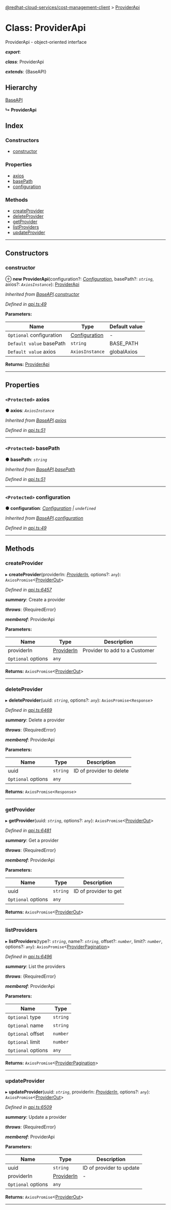 [@redhat-cloud-services/cost-management-client](../README.md) > [ProviderApi](../classes/providerapi.md)

# Class: ProviderApi

ProviderApi - object-oriented interface

*__export__*: 

*__class__*: ProviderApi

*__extends__*: {BaseAPI}

## Hierarchy

 [BaseAPI](baseapi.md)

**↳ ProviderApi**

## Index

### Constructors

* [constructor](providerapi.md#constructor)

### Properties

* [axios](providerapi.md#axios)
* [basePath](providerapi.md#basepath)
* [configuration](providerapi.md#configuration)

### Methods

* [createProvider](providerapi.md#createprovider)
* [deleteProvider](providerapi.md#deleteprovider)
* [getProvider](providerapi.md#getprovider)
* [listProviders](providerapi.md#listproviders)
* [updateProvider](providerapi.md#updateprovider)

---

## Constructors

<a id="constructor"></a>

###  constructor

⊕ **new ProviderApi**(configuration?: *[Configuration](configuration.md)*, basePath?: *`string`*, axios?: *`AxiosInstance`*): [ProviderApi](providerapi.md)

*Inherited from [BaseAPI](baseapi.md).[constructor](baseapi.md#constructor)*

*Defined in [api.ts:49](https://github.com/RedHatInsights/javascript-clients/blob/master/packages/cost-management/api.ts#L49)*

**Parameters:**

| Name | Type | Default value |
| ------ | ------ | ------ |
| `Optional` configuration | [Configuration](configuration.md) | - |
| `Default value` basePath | `string` |  BASE_PATH |
| `Default value` axios | `AxiosInstance` |  globalAxios |

**Returns:** [ProviderApi](providerapi.md)

___

## Properties

<a id="axios"></a>

### `<Protected>` axios

**● axios**: *`AxiosInstance`*

*Inherited from [BaseAPI](baseapi.md).[axios](baseapi.md#axios)*

*Defined in [api.ts:51](https://github.com/RedHatInsights/javascript-clients/blob/master/packages/cost-management/api.ts#L51)*

___
<a id="basepath"></a>

### `<Protected>` basePath

**● basePath**: *`string`*

*Inherited from [BaseAPI](baseapi.md).[basePath](baseapi.md#basepath)*

*Defined in [api.ts:51](https://github.com/RedHatInsights/javascript-clients/blob/master/packages/cost-management/api.ts#L51)*

___
<a id="configuration"></a>

### `<Protected>` configuration

**● configuration**: *[Configuration](configuration.md) \| `undefined`*

*Inherited from [BaseAPI](baseapi.md).[configuration](baseapi.md#configuration)*

*Defined in [api.ts:49](https://github.com/RedHatInsights/javascript-clients/blob/master/packages/cost-management/api.ts#L49)*

___

## Methods

<a id="createprovider"></a>

###  createProvider

▸ **createProvider**(providerIn: *[ProviderIn](../interfaces/providerin.md)*, options?: *`any`*): `AxiosPromise`<[ProviderOut](../interfaces/providerout.md)>

*Defined in [api.ts:6457](https://github.com/RedHatInsights/javascript-clients/blob/master/packages/cost-management/api.ts#L6457)*

*__summary__*: Create a provider

*__throws__*: {RequiredError}

*__memberof__*: ProviderApi

**Parameters:**

| Name | Type | Description |
| ------ | ------ | ------ |
| providerIn | [ProviderIn](../interfaces/providerin.md) |  Provider to add to a Customer |
| `Optional` options | `any` |

**Returns:** `AxiosPromise`<[ProviderOut](../interfaces/providerout.md)>

___
<a id="deleteprovider"></a>

###  deleteProvider

▸ **deleteProvider**(uuid: *`string`*, options?: *`any`*): `AxiosPromise`<`Response`>

*Defined in [api.ts:6469](https://github.com/RedHatInsights/javascript-clients/blob/master/packages/cost-management/api.ts#L6469)*

*__summary__*: Delete a provider

*__throws__*: {RequiredError}

*__memberof__*: ProviderApi

**Parameters:**

| Name | Type | Description |
| ------ | ------ | ------ |
| uuid | `string` |  ID of provider to delete |
| `Optional` options | `any` |

**Returns:** `AxiosPromise`<`Response`>

___
<a id="getprovider"></a>

###  getProvider

▸ **getProvider**(uuid: *`string`*, options?: *`any`*): `AxiosPromise`<[ProviderOut](../interfaces/providerout.md)>

*Defined in [api.ts:6481](https://github.com/RedHatInsights/javascript-clients/blob/master/packages/cost-management/api.ts#L6481)*

*__summary__*: Get a provider

*__throws__*: {RequiredError}

*__memberof__*: ProviderApi

**Parameters:**

| Name | Type | Description |
| ------ | ------ | ------ |
| uuid | `string` |  ID of provider to get |
| `Optional` options | `any` |

**Returns:** `AxiosPromise`<[ProviderOut](../interfaces/providerout.md)>

___
<a id="listproviders"></a>

###  listProviders

▸ **listProviders**(type?: *`string`*, name?: *`string`*, offset?: *`number`*, limit?: *`number`*, options?: *`any`*): `AxiosPromise`<[ProviderPagination](../interfaces/providerpagination.md)>

*Defined in [api.ts:6496](https://github.com/RedHatInsights/javascript-clients/blob/master/packages/cost-management/api.ts#L6496)*

*__summary__*: List the providers

*__throws__*: {RequiredError}

*__memberof__*: ProviderApi

**Parameters:**

| Name | Type |
| ------ | ------ |
| `Optional` type | `string` |
| `Optional` name | `string` |
| `Optional` offset | `number` |
| `Optional` limit | `number` |
| `Optional` options | `any` |

**Returns:** `AxiosPromise`<[ProviderPagination](../interfaces/providerpagination.md)>

___
<a id="updateprovider"></a>

###  updateProvider

▸ **updateProvider**(uuid: *`string`*, providerIn: *[ProviderIn](../interfaces/providerin.md)*, options?: *`any`*): `AxiosPromise`<[ProviderOut](../interfaces/providerout.md)>

*Defined in [api.ts:6509](https://github.com/RedHatInsights/javascript-clients/blob/master/packages/cost-management/api.ts#L6509)*

*__summary__*: Update a provider

*__throws__*: {RequiredError}

*__memberof__*: ProviderApi

**Parameters:**

| Name | Type | Description |
| ------ | ------ | ------ |
| uuid | `string` |  ID of provider to update |
| providerIn | [ProviderIn](../interfaces/providerin.md) |  \- |
| `Optional` options | `any` |

**Returns:** `AxiosPromise`<[ProviderOut](../interfaces/providerout.md)>

___

